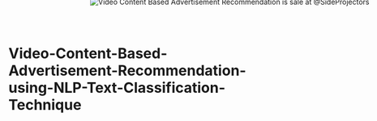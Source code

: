 # Video-Content-Based-Advertisement-Recommendation-using-NLP-Text-Classification-Technique


<a href='https://www.sideprojectors.com/project/42405/video-content-based-advertisement-recommendation' alt='Video Content Based Advertisement Recommendation is for sale at @SideProjectors'><img style='position:fixed;z-index:1000;top:-5px; right: 20px; border: 0;' src='https://www.sideprojectors.com/img/badges/badge_2_red.png' alt='Video Content Based Advertisement Recommendation is sale at @SideProjectors'></a>
